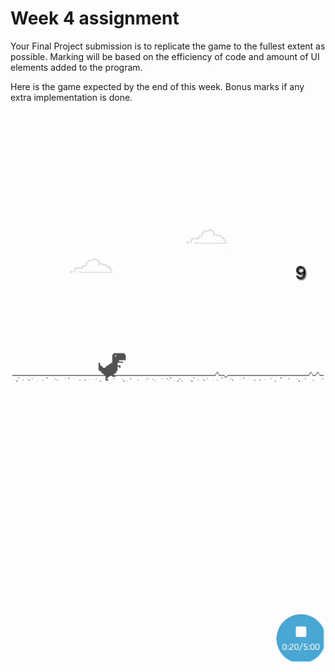 <h1> Week 4 assignment </h1>
Your Final Project submission is to replicate the game to the fullest extent as possible.
Marking will be based on the efficiency of code and amount of UI elements added to the program.

Here is the game expected by the end of this week. Bonus marks if any extra implementation is done.
![](https://raw.githubusercontent.com/thecoderpb/Android-Game-Development-With-LibGDX/master/blobs/dino.gif)
